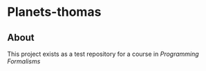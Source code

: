# Planets-thomas

## About
This project exists as a test repository for a course in *Programming Formalisms* 
